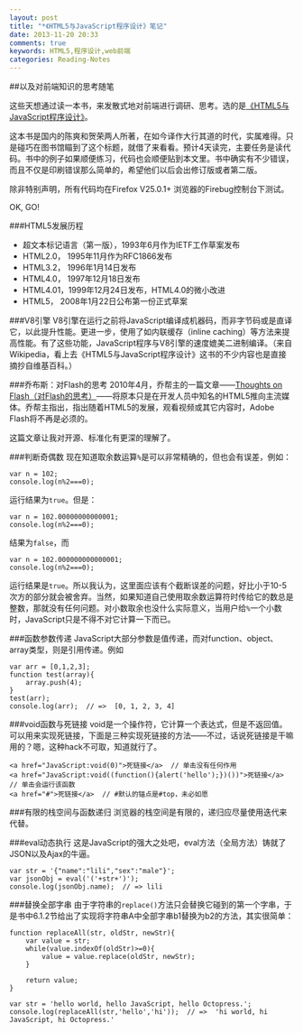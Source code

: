```yaml
---
layout: post
title: "*《HTML5与JavaScript程序设计》笔记"
date: 2013-11-20 20:33
comments: true
keywords: HTML5,程序设计,web前端
categories: Reading-Notes
---
```

##以及对前端知识的思考随笔

这些天想通过读一本书，来发散式地对前端进行调研、思考。选的是<a href="http://book.douban.com/subject/20430370/" target="_blank" title="去豆瓣">《HTML5与JavaScript程序设计》</a>。

这本书是国内的陈爽和贺荣两人所著，在如今译作大行其道的时代，实属难得。只是碰巧在图书馆瞄到了这个标题，就借了来看看。预计4天读完，主要任务是读代码。书中的例子如果顺便练习，代码也会顺便贴到本文里。书中确实有不少错误，而且不仅是印刷错误那么简单的，希望他们以后会出修订版或者第二版。

除非特别声明，所有代码均在Firefox V25.0.1+ 浏览器的Firebug控制台下测试。

OK, GO!
<!-- more -->

###HTML5发展历程
+ 超文本标记语言（第一版），1993年6月作为IETF工作草案发布
+ HTML2.0， 1995年11月作为RFC1866发布
+ HTML3.2， 1996年1月14日发布
+ HTML4.0， 1997年12月18日发布
+ HTML4.01，1999年12月24日发布，HTML4.0的微小改进
+ HTML5， 2008年1月22日公布第一份正式草案

###V8引擎
V8引擎在运行之前将JavaScript编译成机器码，而非字节码或是直译它，以此提升性能。更进一步，使用了如内联缓存（inline caching）等方法来提高性能。有了这些功能，JavaScript程序与V8引擎的速度媲美二进制编译。（来自Wikipedia，看上去《HTML5与JavaScript程序设计》这书的不少内容也是直接摘抄自维基百科。）

###乔布斯：对Flash的思考
2010年4月，乔帮主的一篇文章——<a href="http://www.apple.com/hotnews/thoughts-on-flash/" target="_blank" title="原文地址">Thoughts on Flash（对Flash的思考）</a>——将原本只是在开发人员中知名的HTML5推向主流媒体。乔帮主指出，指出随着HTML5的发展，观看视频或其它内容时，Adobe Flash将不再是必须的。

这篇文章让我对开源、标准化有更深的理解了。

###判断奇偶数
现在知道取余数运算`%`是可以非常精确的，但也会有误差，例如：

	var n = 102;
	console.log(n%2===0);

运行结果为`true`。但是：

	var n = 102.00000000000001;
	console.log(n%2===0);

结果为`false`，而

	var n = 102.000000000000001;
	console.log(n%2===0);

运行结果是`true`。所以我认为，这里面应该有个截断误差的问题，好比小于10-5次方的部分就会被舍弃。当然，如果知道自己使用取余数运算符时传给它的数总是整数，那就没有任何问题。对小数取余也没什么实际意义，当用户给`%`一个小数时，JavaScript只是不得不对它计算一下而已。

###函数参数传递
JavaScript大部分参数是值传递，而对function、object、array类型，则是引用传递。例如

	var arr = [0,1,2,3];
	function test(array){
	    array.push(4);
	}
	test(arr);
	console.log(arr);  // =>  [0, 1, 2, 3, 4]

###void函数与死链接
void是一个操作符，它计算一个表达式，但是不返回值。可以用来实现死链接，下面是三种实现死链接的方法——不过，话说死链接是干嘛用的？嗯，这种hack不可取，知道就行了。

	<a href="JavaScript:void(0)">死链接</a>  // 单击没有任何作用
	<a href="JavaScript:void((function(){alert('hello');})())">死链接</a>  // 单击会运行该函数
	<a href="#">死链接</a>  // #默认的锚点是#top，未必如愿

###有限的栈空间与函数递归
浏览器的栈空间是有限的，递归应尽量使用迭代来代替。

###eval动态执行
这是JavaScript的强大之处吧，eval方法（全局方法）铸就了JSON以及Ajax的牛逼。

	var str = '{"name":"lili","sex":"male"}';
	var jsonObj = eval('('+str+')');
	console.log(jsonObj.name);  // => lili

###替换全部字串
由于字符串的`replace()`方法只会替换它碰到的第一个字串，于是书中6.1.2节给出了实现将字符串A中全部字串b1替换为b2的方法，其实很简单：

	function replaceAll(str, oldStr, newStr){
		var value = str;
		while(value.indexOf(oldStr)>=0){
			value = value.replace(oldStr, newStr);
		}

		return value;
	}

	var str = 'hello world, hello JavaScript, hello Octopress.';
	console.log(replaceAll(str,'hello','hi'));  // =>  'hi world, hi JavaScript, hi Octopress.'

